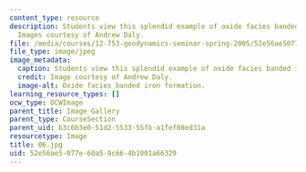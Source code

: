 ```yaml
---
content_type: resource
description: Students view this splendid example of oxide facies banded iron formation.
  Images courtesy of Andrew Daly.
file: /media/courses/12-753-geodynamics-seminar-spring-2005/52e56ae5077e60a59c664b1001a66329_06.jpg
file_type: image/jpeg
image_metadata:
  caption: Students view this splendid example of oxide facies banded iron formation.
  credit: Image courtesy of Andrew Daly.
  image-alt: Oxide facies banded iron formation.
learning_resource_types: []
ocw_type: OCWImage
parent_title: Image Gallery
parent_type: CourseSection
parent_uid: b3c6b3e0-51d2-5533-55fb-a1fef08ed31a
resourcetype: Image
title: 06.jpg
uid: 52e56ae5-077e-60a5-9c66-4b1001a66329
---
```

